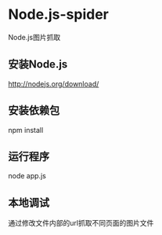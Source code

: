 # Node.js-spider
Node.js图片抓取
## 安装Node.js
http://nodejs.org/download/
## 安装依赖包
npm install
## 运行程序
node app.js
## 本地调试
通过修改文件内部的url抓取不同页面的图片文件